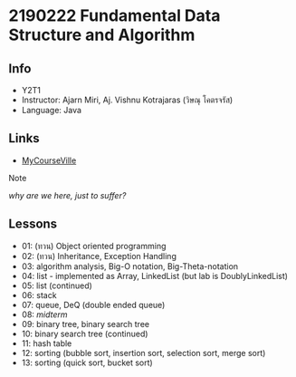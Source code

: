 # 2190222 Fundamental Data Structure and Algorithm

## Info
* Y2T1
* Instructor: Ajarn Miri, Aj. Vishnu Kotrajaras (วิษณุ โคตรจรัส)
* Language: Java

## Links
* [MyCourseVille](https://www.mycourseville.com/?q=courseville/course/56320)

> [!NOTE]
> *why are we here, just to suffer?*

## Lessons
- 01: (ทวน) Object oriented programming
- 02: (ทวน) Inheritance, Exception Handling
- 03: algorithm analysis, Big-O notation, Big-Theta-notation
- 04: list - implemented as Array, LinkedList (but lab is DoublyLinkedList)
- 05: list (continued)
- 06: stack
- 07: queue, DeQ (double ended queue)
- 08: *midterm*
- 09: binary tree, binary search tree
- 10: binary search tree (continued)
- 11: hash table
- 12: sorting (bubble sort, insertion sort, selection sort, merge sort)
- 13: sorting (quick sort, bucket sort)